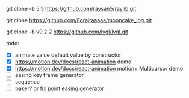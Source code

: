 git clone -b 5.5 https://github.com/raysan5/raylib.git

git clone https://github.com/Forairaaaaa/mooncake_log.git

git clone -b v9.2.2 https://github.com/lvgl/lvgl.git

todo:
- [x] animate value default value by constructor
- [x] https://motion.dev/docs/react-animation demo
- [x] https://motion.dev/docs/react-animation motion+ Multicursor demo
- [ ] easing key frame generator
- [ ] sequence
- [ ] baker? or fix point easing generator